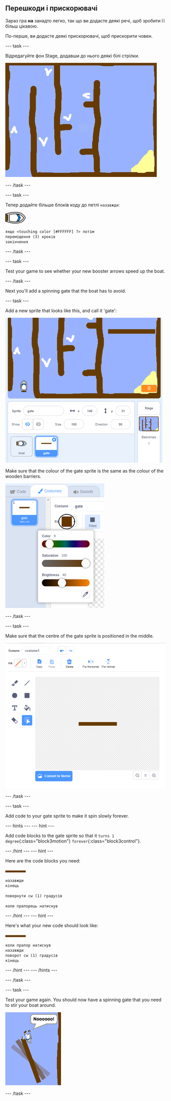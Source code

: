 ## Перешкоди і прискорювачі

Зараз гра **на** занадто легко, так що ви додасте деякі речі, щоб зробити її більш цікавою.

По-перше, ви додасте деякі прискорювачі, щоб прискорити човен.

\--- task \---

Відредагуйте фон Stage, додавши до нього деякі білі стрілки.

![скріншот](images/boat-boost.png)

\--- /task \---

\--- task \---

Тепер додайте більше блоків коду до петлі `назавжди`:

![boat-sprite](images/boat_resize.png)

```blocks3
якщо <touching color [#FFFFFF] ?> потім
переміщення (3) кроків
закінчення
```

\--- /task \---

\--- task \---

Test your game to see whether your new booster arrows speed up the boat.

\--- /task \---

Next you'll add a spinning gate that the boat has to avoid.

\--- task \---

Add a new sprite that looks like this, and call it 'gate':

![screenshot](images/boat-gate.png)

Make sure that the colour of the gate sprite is the same as the colour of the wooden barriers.

![screenshot](images/brown-hsv.png)

\--- /task \---

\--- task \---

Make sure that the centre of the gate sprite is positioned in the middle.

![screenshot](images/boat-center.png)

\--- /task \---

\--- task \---

Add code to your gate sprite to make it spin slowly forever.

\--- hints \--- \--- hint \---

Add code blocks to the gate sprite so that it `turns 1 degree`{:class="block3motion"} `forever`{:class="block3control"}.

\--- /hint \--- \--- hint \---

Here are the code blocks you need:

![gate](images/gate.png)

```blocks3
назавжди
кінець

повернути cw (1) градусів

коли прапорець натиснув
```

\--- /hint \--- \--- hint \---

Here's what your new code should look like:

![gate](images/gate.png)

```blocks3
коли прапор натиснув
назавжди
поворот cw (1) градусів
кінець
```

\--- /hint \--- \--- /hints \---

\--- /task \---

\--- task \---

Test your game again. You should now have a spinning gate that you need to stir your boat around.

![screenshot](images/boat-gate-test.png)

\--- /task \---
